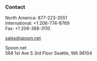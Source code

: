 ### Contact

North America: 877-223-3551	  
International: +1 206-774-8769  
Fax: +1 206-388-3110  

[sales@spoon.net](mailto:sales@spoon.net)

Spoon.net  
568 1st Ave S 3rd Floor
Seattle, WA 98104


